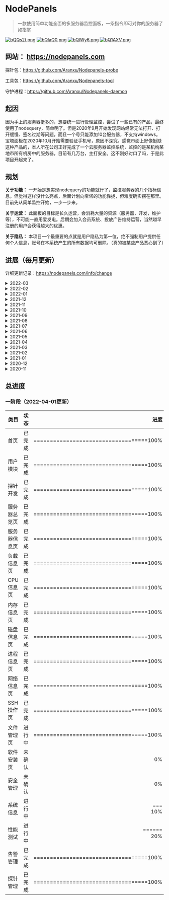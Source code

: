 # NodePanels

>一款使用简单功能全面的多服务器监控面板，一条指令即可对你的服务器了如指掌

<a href="https://t.me/nodepanels_group" target="_blank"><img src="https://s4.ax1x.com/2022/03/01/bQQs2t.png" alt="bQQs2t.png" border="0" /></a>
<a href="https://qm.qq.com/cgi-bin/qm/qr?k=rD7CokCfFoJ1OdHCr6CwaQGftWpCygFr&jump_from=webapi" target="_blank"><img src="https://s4.ax1x.com/2022/03/01/bQlaQ0.png" alt="bQlaQ0.png" border="0" /></a>
<a href="https://nodepanels-1256221051.file.myqcloud.com/web/static/pic/wechat_qrcode.jpg" target="_blank"><img src="https://s4.ax1x.com/2022/03/01/bQlWy6.png" alt="bQlWy6.png" border="0" /></a>
<a href="mailto:support@nodepanels.com"><img src="https://s4.ax1x.com/2022/03/01/bQ1AXV.png" alt="bQ1AXV.png" border="0" /></a>

## 网站： https://nodepanels.com

探针包：https://github.com/Aranxu/Nodepanels-probe

工具包：https://github.com/Aranxu/Nodepanels-tool

守护进程：https://github.com/Aranxu/Nodepanels-daemon

## 起因
因为手上的服务器挺多的，想要统一进行管理监控，尝试了一些已有的产品，最终使用了nodequery，简单明了。但是2020年9月开始发现网站经常无法打开、打开缓慢、签名过期等问题，而且一个号只能添加10台服务器，不支持windows。宝塔面板在2020年10月开始需要验证手机号，原因不深究。感觉市面上好像挺缺这种产品的，本人所在公司正好完成了一个云服务器监控系统，监控的是某机构某地市所有机房中的服务器，目前有几万台，主打安全。这不刚好对口了吗，于是此项目开起来了。

## 规划
**关于功能：** 一开始是想实现nodequery的功能就行了，监控服务器的几个指标信息。但觉得这样没什么亮点，后面计划向宝塔的功能靠拢，但难度确实摆在那里。目前先从简单监控开始，一步一步来。

**关于运营：** 此面板的目标是长久运营，会消耗大量的资源（服务器，开发，维护等），不可能一直用爱发电。后期会加入会员系统、投放广告维持运营，当然越早注册的用户会获得越大的优惠。

**关于隐私：** 本项目一个最重要的点就是用户隐私为第一位，绝不强制用户提供任何个人信息，账号在本系统产生的所有数据均可删除。（真的被某些产品恶心到了）

## 进展（每月更新）

详细更新记录：<a href="https://nodepanels.com/info/change" target="_blank">https://nodepanels.com/info/change</a>

<details>
  <summary>2022-03</summary>
  <br>
  <ul>
    <li>前端框架重构完成</li>
    <li>后台适配新前端，系统前后分离</li>
    <li>新增SSH功能页</li>
    <li>新增”推荐有奖“</li>
    <li>更换稳定支付接口</li>
    <li>提高系统安全性</li>
  </ul>
</details>

<details>
  <summary>2022-02</summary>
  <br>
  <ul>
    <li>增加网络实时速率</li>
    <li>页面重构（耗时长）</li>
  </ul>
</details>

<details>
  <summary>2022-01</summary>
  <br>
  <ul>
    <li>网络测速增加数据分析，显示各地区最大最小平均值。</li>
    <li>文件管理器根据文件后缀展示对应icon。</li>
    <li>增加用户中心。</li>
    <li>增加费用中心，提供配额套餐。</li>
    <li>支持密码修改（电脑端）。</li>
    <li>支持密码修改。</li>
    <li>支持邮箱设置。</li>
    <li>创建QQ交流群，微信交流群，TG交流群、TG公告群。</li>
    <li>修复文件管理器无法预览文件。</li>
    <li>修复微信、QQ告警机器人</li>
    <li>支持cpu、内存、离线告警恢复通知。</li>
  </ul>
</details>

<details>
  <summary>2021-12</summary>
  <br>
  <ul>
    <li>上线文件管理（Linux）</li>
    <li>修复网络测速异常</li>
    <li>Linux网络测试无需sudo</li>
    <li>屏蔽微信告警、QQ告警，恢复显示telegram验证码</li>
    <li>页面增加埋点</li>
    <li>工具包支持Windows ARM</li>
    <li>提高探针通讯安全性</li>
  </ul>
</details>

<details>
  <summary>2021-11</summary>
  <br>
  <ul>
    <li>SSH页面设计，流程规划</li>
    <li>文件管理：文件列表、文件树、书签、新建文件/文件夹、复制、重命名、黏贴、移动、回收站、权限、属性。（未上线）</li>
  </ul>
</details>

<details>
  <summary>2021-10</summary>
  <br>
  <ul>
    <li>上线DNS设置功能（linux）</li>
    <li>上线主机名设置功能（linux/windows）</li>
    <li>上线YUM源配置功能（linux）</li>
    <li>上线时间管理功能（linux）</li>
    <li>上线环境变量列表功能（linux）</li>
    <li>上线服务列表功能（linux）</li>
  </ul>
</details>

<details>
  <summary>2021-09</summary>
  <br>
  <ul>
    <li>修复linux端网络测速功能（暂时需要系统带有sudo）</li>
    <li>修复探针虚假不在线异常</li>
    <li>DNS设置功能（未放出，待系统管理功能全部完成再上线）</li>
    <li>主机名设置功能（同上）</li>
  </ul>
</details>

<details>
  <summary>2021-08</summary>
  <br>
  <ul>
    <li>探针新增磁盘数据采集能力</li>
    <li>探针修改指令处理逻辑（后续将更方便更快捷的提供新功能）</li>
    <li>探针新增网络测速功能（已完成windows端，linux端将在近期上线）</li>
    <li>网站新增性能测试-网络测速页面</li>
    <li>升级存量探针版本至v1.0.2</li>
    <li>更新探针安装脚本</li>
  </ul>
</details>

<details>
  <summary>2021-07</summary>
  <br>
  <ul>
    <li>增加设置页面</li>
    <li>增加分享功能</li>
    <li>告警通知移至设置页面</li>
    <li>数据存储切换至时序数据库</li>
    <li>架构调整优化</li>
    <li>流量校正移至网络详情页</li>
  </ul>
</details>

<details>
  <summary>2021-06</summary>
  <br>
  <ul>
    <li>适配ARM服务器</li>
    <li>适配Windows服务器</li>
    <li>适配手机端页面</li>
    <li>升级邮箱系统</li>
  </ul>
</details>

<details>
  <summary>2021-05</summary>
  <br>
  <ul>
    <li>对已有功能查漏补缺</li>
    <li>上线正式环境，试运行</li>
    <li>目前上线功能为系统最基础的功能点</li>
  </ul>
</details>

<details>
  <summary>2021-04</summary>
  <br>
  <ul>
    <li>开发微信告警机器人</li>
    <li>开发QQ告警机器人</li>
    <li>开发Telegram告警机器人</li>
    <li>架构优化，提高系统可维护性，提高探针稳定性</li>
  </ul>
</details>

<details>
  <summary>2021-03</summary>
  <br>
  <ul>
    <li>完善各指标数据查询功能，并支持自定义时间查询，不同粒度查询。优化cpu、内存、swap、磁盘、流量的数据查询</li>
    <li>初步完成告警模块功能开发，暂未接入通知接口</li>
    <li>完善探针管理页面</li>
    <li>修复登录超时后跳转至首页bug</li>
  </ul>
</details>

<details>
  <summary>2021-02</summary>
  <br>
  <ul>
    <li>服务器列表页展示cpu、内存、swap、磁盘、流量等指标数据，丰富及美化列表显示内容，直观看出服务器租赁剩余时长和剩余流量</li>
    <li>探针优化，降低内存使用率</li>
  </ul>
</details>

<details>
  <summary>2021-01</summary>
  <br>
  <ul>
    <li>完成首页选型开发</li>
    <li>后台用户设计及开发</li>
    <li>数据采集模块划分优化</li>
  </ul>
</details>

<details>
  <summary>2020-12</summary>
  <br>
  <ul>
    <li>初步完成cpu，内存，磁盘，进程数据采集和页面设计及开发</li>
    <li>增加“压缩采集数据”程序，使用算法优化数据存储方式，减少数据库压力，提高数据处理能力</li>
  </ul>
</details>

<details>
  <summary>2020-11</summary>
  <br>
  <ul>
    <li>设计后台结构，前期没有那么多可用的机器和服务，暂时不以互联网项目去设计，后期看实际情况升级</li>
    <li>设计并测试探针可行方案</li>
    <li>确定前端模板（先决定自己做，后期第二版会找专业前端和UI改版）</li>
    <li>对探针和采集层进行压测，在本地网络较差情况下支持单机2000并发，在云服务器上测试支持单机10000+并发，大于实际应用场景，后期如规模增长会增加机器保证服务质量。目前计划采集机部署在亚太区、美区、欧洲区，后期视情况增加</li>
    <li>完成服务器总览页（列表）设计和页面开发</li>
    <li>完成服务器信息页设计和页面开发</li>
    <li>完成服务器、分组管理开发</li>
  </ul>
</details>

## 总进度
### 一阶段（2022-04-01更新）
类目|状态|进度
--|:--:|--:
首页|已完成|===================================100%
用户模块|已完成|===================================100%
探针开发|已完成|===================================100%
服务器总览页|已完成|===================================100%
服务器信息页|已完成|===================================100%
负载信息页|已完成|===================================100%
CPU信息页|已完成|===================================100%
内存信息页|已完成|===================================100%
磁盘信息页|已完成|===================================100%
进程信息页|已完成|===================================100%
网络信息页|已完成|===================================100%
SSH操作页|已完成|===================================100%
文件管理页|进行中|===================================100%
软件安装页|未确认|0%
安全管理|未确认|0%
系统信息|进行中|===　　　　　　　　　　　　　　　　　　　　　　10%
性能测试|进行中|======　　　　　　　　　　　　　　　　　　　　20%
告警管理|已完成|===================================100%
探针管理|已完成|===================================100%

